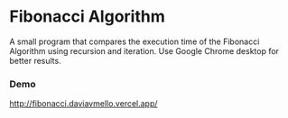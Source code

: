 # Fibonacci Algorithm

A small program that compares the execution time of the Fibonacci Algorithm using recursion and iteration. Use Google Chrome desktop for better results.

### Demo

http://fibonacci.daviavmello.vercel.app/
